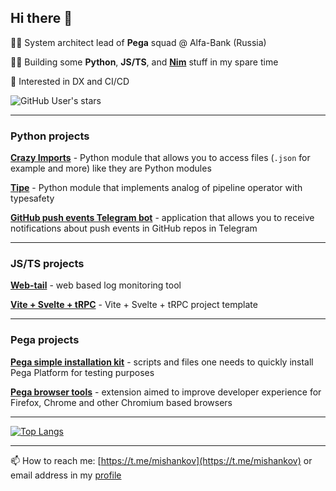 ## Hi there 👋

👨‍💼 System architect lead of **Pega** squad @ Alfa-Bank (Russia)

👨‍💻 Building some **Python**, **JS/TS**, and **[Nim](https://nim-lang.org/)** stuff in my spare time

🤔 Interested in DX and CI/CD

![GitHub User's stars](https://img.shields.io/github/stars/mishankov?style=social)

---
### Python projects
**[Crazy Imports](https://github.com/mishankov/crazy-imports)** - Python module that allows you to access files (`.json` for example and more) like they are Python modules

**[Tipe](https://github.com/mishankov/tipe)** - Python module that implements analog of pipeline operator with typesafety

**[GitHub push events Telegram bot](https://github.com/mishankov/github-push-events-telegram-bot)** - application that allows you to receive notifications about push events in GitHub repos in Telegram

---
### JS/TS projects
**[Web-tail](https://github.com/mishankov/web-tail)** - web based log monitoring tool

**[Vite + Svelte + tRPC](https://github.com/mishankov/vite-svelte-trpc)** - Vite + Svelte + tRPC project template 

---
### Pega projects
**[Pega simple installation kit](https://github.com/mishankov/pega-easy-install-kit)** - scripts and files one needs to quickly install Pega Platform for testing purposes

**[Pega browser tools](https://github.com/mishankov/pega-browser-tools)** - extension aimed to improve developer experience for Firefox, Chrome and other Chromium based browsers

---

<!-- [![My GitHub stats](https://github-readme-stats.vercel.app/api?username=mishankov)](https://github.com/anuraghazra/github-readme-stats) -->
[![Top Langs](https://github-readme-stats-mishankov.vercel.app/api/top-langs/?username=mishankov&layout=compact&hide=swift,html&count_private=false)](https://github.com/anuraghazra/github-readme-stats)

---

📫 How to reach me: [https://t.me/mishankov](https://t.me/mishankov) or email address in my [profile](https://github.com/mishankov)
